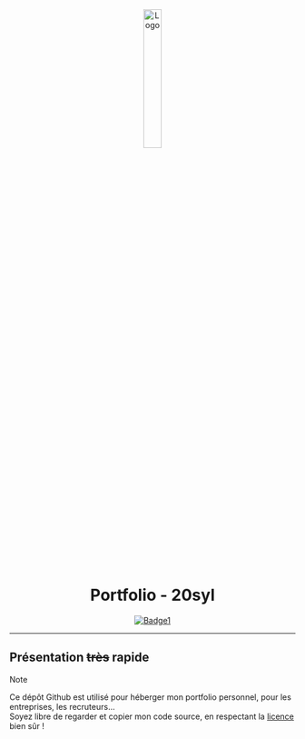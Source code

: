 <div align="center">
  <a href="https://sylvain.pro"><img src="https://sylvain.pro/images/portfolio.png" alt="Logo" width="25%" height="auto"></a>

# Portfolio - 20syl
  [![Badge1](https://img.shields.io/badge/Site%20:-v1.0.2-6479ee?labelColor=23272A)](https://sylvain.pro)

</div>

---

## Présentation ~~très~~ rapide
> [!NOTE]
> Ce dépôt Github est utilisé pour héberger mon portfolio personnel, pour les entreprises, les recruteurs...  
> Soyez libre de regarder et copier mon code source, en respectant la [licence](https://github.com/20syldev/portfolio/?tab=MIT-1-ov-file) bien sûr !
